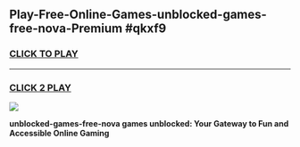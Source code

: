 
## Play-Free-Online-Games-unblocked-games-free-nova-Premium #qkxf9
<h3>
<a href="https://premium.freeplayer.one?title=unblocked-games-free-nova&ref=8M">CLICK TO PLAY</a></h3>
<hr>

<h3>
<a href="https://premium.freeplayer.one?title=unblocked-games-free-nova&ref=8M">CLICK 2 PLAY</a>
  
</h3>

<a href="https://premium.freeplayer.one?title=unblocked-games-free-nova&ref=8M"><img src="https://clearcache.store/games.png"></a>


**unblocked-games-free-nova games unblocked: Your Gateway to Fun and Accessible Online Gaming**
